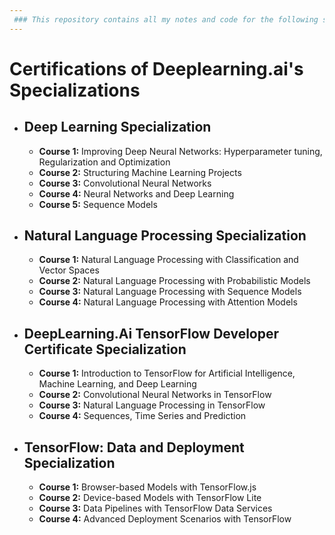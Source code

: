 ```yaml
---
 ### This repository contains all my notes and code for the following specializations below. Due to most labs and assignements being jupyter notebooks, I have generated PDFs of all labs and assignments, in addition to my annotated notes, to make them more easily accessible to transfer to your workspace without having to do any conversions. 
---
```


# Certifications of Deeplearning.ai's Specializations

 - ## Deep Learning Specialization
    -  **Course 1:** Improving Deep Neural Networks: Hyperparameter tuning, Regularization and Optimization
    -  **Course 2:** Structuring Machine Learning Projects
    - **Course 3:** Convolutional Neural Networks
    - **Course 4:** Neural Networks and Deep Learning
    - **Course 5:** Sequence Models
 - ## Natural Language Processing Specialization
    - **Course 1:** Natural Language Processing with Classification and Vector Spaces
    - **Course 2:** Natural Language Processing with Probabilistic Models
    - **Course 3:** Natural Language Processing with Sequence Models
    - **Course 4:** Natural Language Processing with Attention Models
 - ## DeepLearning.Ai TensorFlow Developer Certificate Specialization
    - **Course 1:** Introduction to TensorFlow for Artificial Intelligence, Machine Learning, and Deep Learning
    - **Course 2:** Convolutional Neural Networks in TensorFlow
    - **Course 3:** Natural Language Processing in TensorFlow
    - **Course 4:** Sequences, Time Series and Prediction

 - ## TensorFlow: Data and Deployment Specialization
    - **Course 1:** Browser-based Models with TensorFlow.js
    - **Course 2:** Device-based Models with TensorFlow Lite
    - **Course 3:** Data Pipelines with TensorFlow Data Services
    - **Course 4:** Advanced Deployment Scenarios with TensorFlow